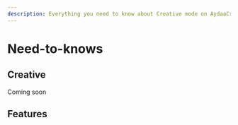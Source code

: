 ```yaml
---
description: Everything you need to know about Creative mode on AydaaCraft
---
```


# Need-to-knows

## Creative

Coming soon

## Features
